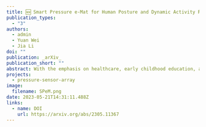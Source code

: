 ```yaml
---
title: 🆕 Smart Pressure e-Mat for Human Posture and Dynamic Activity Recognition
publication_types:
  - "3"
authors:
  - admin
  - Yuan Wei
  - Jia Li
doi: ""
publication: _arXiv_
publication_short: ""
abstract: With the emphasis on healthcare, early childhood education, and fitness, non-invasive measurement and recognition methods have received more attention. Pressure sensing has been extensively studied due to its advantages of simple structure, easy access, visualization application, and harmlessness. This paper introduces a smart pressure e-mat (SPeM) system based on a piezoresistive material Velostat for human monitoring applications, including sleeping postures, sports, and yoga recognition. After a subsystem scans e-mat readings and processes the signal, it generates a pressure image stream. Deep neural networks (DNNs) are used to fit and train the pressure image stream and recognize the corresponding human behavior. Four sleeping postures and five dynamic activities inspired by Nintendo Switch Ring Fit Adventure (RFA) are used as a preliminary validation of the proposed SPeM system. The SPeM system achieves high accuracies on both applications, which demonstrates the high accuracy and generalization ability of the models. Compared with other pressure sensor-based systems, SPeM possesses more flexible applications and commercial application prospects, with reliable, robust, and repeatable properties.
projects:
  - pressure-sensor-array
image:
  filename: SPeM.png
date: 2023-05-21T14:31:11.488Z
links:
  - name: DOI
    url: https://arxiv.org/abs/2305.11367
---
```

